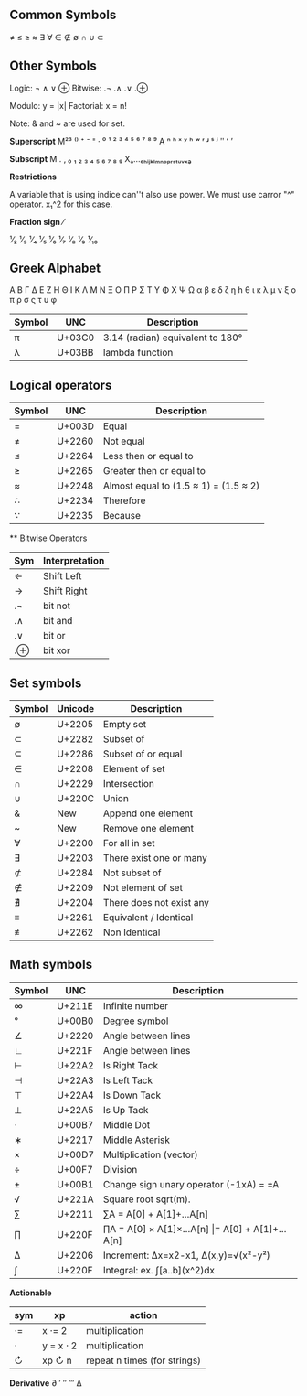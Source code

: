 ## Common Symbols

  ≠ ≤ ≥ ≈
  ∃ ∀ ∈ ∉
  ∅ ∩ ∪ ⊂

## Other Symbols
Logic:     ¬  ∧  ∨  ⊕
Bitwise:  .¬ .∧ .∨ .⊕

Modulo:    y = |x|
Factorial: x = n!

Note: & and ~ are used for set.

**Superscript**
M²³ ⁽⁾ ⁺ ⁻ ⁼ · ⁰ ¹ ² ³ ⁴ ⁵ ⁶ ⁷ ⁸ ⁹ 
A ⁿ ʰ ˣ ʸ ʰ ʷ ʳ ʴ ˢ ʲ ʺ ʻ ʼ 

**Subscript**
M . ‚ ₀ ₁ ₂ ₃ ₄ ₅ ₆ ₇ ₈ ₉ 
Xₐ…ₑₕᵢⱼₖₗₘₙₒₚᵣₛₜᵤᵥₓₔ

**Restrictions**

A variable that is using indice can''t also use power. 
We must use carror "^" operator. x₁^2 for this case.


**Fraction sign** ⁄

¹⁄₂ ¹⁄₃ ¹⁄₄ ¹⁄₅ ¹⁄₆ ¹⁄₇ ¹⁄₈ ¹⁄₉ ¹⁄₁₀

## Greek Alphabet

Α Β Γ Δ Ε Ζ Η Θ Ι Κ Λ Μ Ν Ξ Ο Π Ρ Σ Τ Υ Φ Χ Ψ Ω 
α β ε δ ζ η h θ ι κ λ μ ν ξ ο π ρ σ ς τ υ φ


Symbol |UNC    | Description
-------|-------|----------------------------------------------------------
π      |U+03C0 | 3.14 (radian) equivalent to 180°  
λ      |U+03BB | lambda function


## Logical operators

Symbol |UNC    | Description
-------|-------|-----------------------
=      |U+003D | Equal
≠      |U+2260 | Not equal
≤      |U+2264 | Less then or equal to 
≥      |U+2265 | Greater then or equal to
≈      |U+2248 | Almost equal to (1.5 ≈ 1) = (1.5 ≈ 2)
∴      |U+2234 | Therefore
∵      |U+2235 | Because  

** Bitwise Operators

Sym  | Interpretation
-----|-----------------
 ←   | Shift Left
 →   | Shift Right
.¬   | bit not
.∧   | bit and
.∨   | bit or
.⊕   | bit xor

## Set symbols

Symbol | Unicode | Description
-------|---------|---------------------
∅      |U+2205   | Empty set
⊂      |U+2282   | Subset of
⊆      |U+2286   | Subset of or equal
∈      |U+2208   | Element of set
∩      |U+2229   | Intersection
∪      |U+220C   | Union
&      |New      | Append one element
~      |New      | Remove one element
∀      |U+2200   | For all in set
∃      |U+2203   | There exist one or many
⊄      |U+2284   | Not subset of
∉      |U+2209   | Not element of set
∄      |U+2204   | There does not exist any
≡      |U+2261   | Equivalent / Identical
≢      |U+2262   | Non Identical


## Math symbols

Symbol|UNC    | Description
------|-------|----------------------------------------------------------
∞     |U+211E | Infinite number
°     |U+00B0 | Degree symbol
∠     |U+2220 | Angle between lines
∟     |U+221F | Angle between lines 
⊢     |U+22A2 | Is Right Tack 
⊣     |U+22A3 | Is Left Tack 
⊤     |U+22A4 | Is Down Tack  
⊥     |U+22A5 | Is Up Tack 
⋅     |U+00B7 | Middle Dot
∗     |U+2217 | Middle Asterisk
×     |U+00D7 | Multiplication (vector) 
÷     |U+00F7 | Division 
±     |U+00B1 | Change sign unary operator (-1xA) = ±A
√     |U+221A | Square root sqrt(m).
∑     |U+2211 | ∑A = A[0] + A[1]+…A[n]
∏     |U+220F | ∏A = A[0] × A[1]×…A[n] \|= A[0] + A[1]+…A[n]
∆     |U+2206 | Increment: ∆x=x2-x1, ∆(x,y)=√(x²-y²)
∫     |U+220F | Integral:  ex. ∫\[a..b](x\^2)dx

**Actionable**

sym  | xp          | action
-----|-------------|-----------------------------
 ⋅=  | x ⋅= 2      |multiplication  
 ⋅   | y  = x ⋅ 2  |multiplication  
 ↻   | xp ↻ n      |repeat n times (for strings)

**Derivative** 
  ∂ ′ ″ ‴ ∆     
